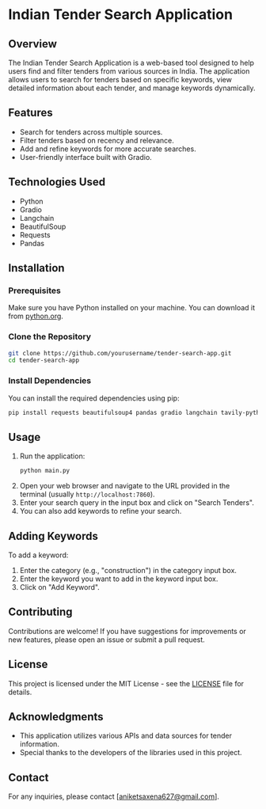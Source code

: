 # Indian Tender Search Application

## Overview
The Indian Tender Search Application is a web-based tool designed to help users find and filter tenders from various sources in India. The application allows users to search for tenders based on specific keywords, view detailed information about each tender, and manage keywords dynamically.

## Features
- Search for tenders across multiple sources.
- Filter tenders based on recency and relevance.
- Add and refine keywords for more accurate searches.
- User-friendly interface built with Gradio.

## Technologies Used
- Python
- Gradio
- Langchain
- BeautifulSoup
- Requests
- Pandas

## Installation

### Prerequisites
Make sure you have Python installed on your machine. You can download it from [python.org](https://www.python.org/downloads/).

### Clone the Repository
```bash
git clone https://github.com/yourusername/tender-search-app.git
cd tender-search-app
```

### Install Dependencies
You can install the required dependencies using pip:
```bash
pip install requests beautifulsoup4 pandas gradio langchain tavily-python
```

## Usage
1. Run the application:
   ```bash
   python main.py
   ```
2. Open your web browser and navigate to the URL provided in the terminal (usually `http://localhost:7860`).
3. Enter your search query in the input box and click on "Search Tenders".
4. You can also add keywords to refine your search.

## Adding Keywords
To add a keyword:
1. Enter the category (e.g., "construction") in the category input box.
2. Enter the keyword you want to add in the keyword input box.
3. Click on "Add Keyword".

## Contributing
Contributions are welcome! If you have suggestions for improvements or new features, please open an issue or submit a pull request.

## License
This project is licensed under the MIT License - see the [LICENSE](LICENSE) file for details.

## Acknowledgments
- This application utilizes various APIs and data sources for tender information.
- Special thanks to the developers of the libraries used in this project.

## Contact
For any inquiries, please contact [aniketsaxena627@gmail.com].
